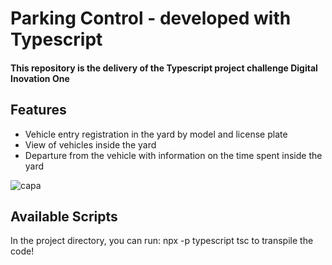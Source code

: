 # Parking Control - developed with Typescript

<h4>This repository is the delivery of the Typescript project challenge Digital Inovation One<h4>

## Features

- Vehicle entry registration in the yard by model and license plate
- View of vehicles inside the yard
- Departure from the vehicle with information on the time spent inside the yard


![capa](../Estacionamento-DIO/src/img/capa.png)

## Available Scripts

In the project directory, you can run:  npx -p typescript tsc to transpile the code!
